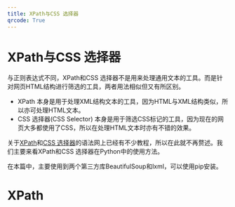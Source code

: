 ```yaml
---
title: XPath与CSS 选择器
qrcode: True
---
```


# XPath与CSS 选择器
与正则表达式不同，XPath和CSS 选择器不是用来处理通用文本的工具。而是针对网页HTML结构进行筛选的工具，两者用法相似但又有所区别。
* XPath 本身是用于处理XML结构文本的工具，因为HTML与XML结构类似，所以亦可处理HTML文本。
* CSS 选择器(CSS Selector) 本身是用于筛选CSS标记的工具，因为现在的网页大多都使用了CSS，所以在处理HTML文本时亦有不错的效果。

关于[XPath](http://www.w3school.com.cn/xpath/xpath_intro.asp)和[CSS 选择器](http://www.w3school.com.cn/cssref/css_selectors.asp)的语法网上已经有不少教程，所以在此就不再赘述。我们主要来看XPath和CSS 选择器在Python中的使用方法。

在本篇中，主要使用到两个第三方库BeautifulSoup和lxml，可以使用pip安装。

# XPath
